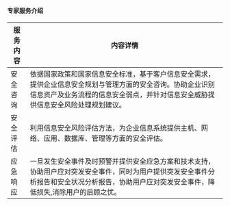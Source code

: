 #### **专家服务介绍**


| 服务内容 | 内容详情| 
|---------|---------|
| 安全咨询 |依据国家政策和国家信息安全标准，基于客户信息安全需求，提供企业信息安全规划与管理方面的安全咨询。协助企业识别信息资产及业务流程的信息安全弱点，并针对信息安全威胁提供信息安全风险处理规划建议。 |
| 安全评估 |利用信息安全风险评估方法，为企业信息系统提供主机、网络、应用、数据库、管理等方面的安全评估。|
|应急响应 |一旦发生安全事件及时预警并提供安全应急方案和技术支持，协助用户应对突发安全事件，同时为用户提供突发安全事件分析报告和安全状况分析报告，协助用户应对突发安全事件，降低损失,消除用户的后顾之忧。|

 
